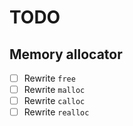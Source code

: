 # TODO

## Memory allocator

- [ ] Rewrite `free`
- [ ] Rewrite `malloc`
- [ ] Rewrite `calloc`
- [ ] Rewrite `realloc`
